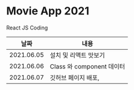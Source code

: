 # Movie App 2021

React JS Coding

|날짜|내용|
|----|----|
|2021.06.05| 설치 및 리액트 맛보기 |
|2021.06.06| Class 와 component 데이터 |
|2021.06.07| 깃허브 페이지 배포, |